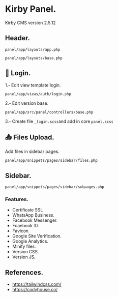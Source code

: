# Kirby Panel.
Kirby CMS version 2.5.12

## Header.
```
panel/app/layouts/app.php
```

```
panel/app/layouts/base.php
```

## 🔐 Login.
1.- Edit view template login.
```
panel/app/views/auth/login.php
```

2.- Edit version base.
```
panel/app/src/panel/controllers/base.php
```

3.- Create file `_login.scss`and add in core `panel.scss`

## 📤 Files Upload.
Add files in sidebar pages.
```
panel/app/snippets/pages/sidebar/files.php
```

## Sidebar.
```
panel/app/snippets/pages/sidebar/subpages.php
```

### Features.
- Certificate SSL
- WhatsApp Business.
- Facebook Messenger.
- Fcaebook ID.
- Favicon.
- Google Site Verification.
- Google Analytics.
- Minify files.
- Version CSS.
- Version JS.

## References.
* https://tailwindcss.com/
* https://codyhouse.co/
